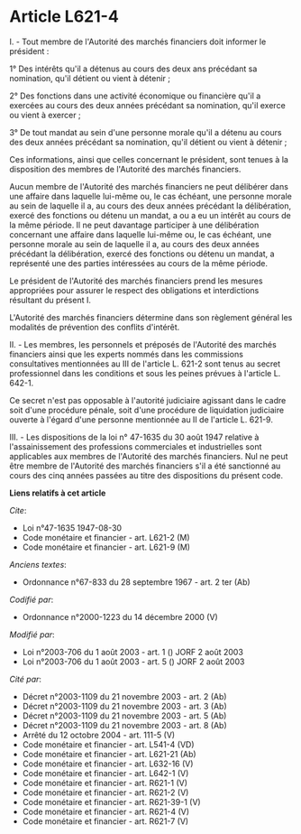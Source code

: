 # Article L621-4

I. - Tout membre de l'Autorité des marchés financiers doit informer le président :

1° Des intérêts qu'il a détenus au cours des deux ans précédant sa nomination, qu'il détient ou vient à détenir ;

2° Des fonctions dans une activité économique ou financière qu'il a exercées au cours des deux années précédant sa
nomination, qu'il exerce ou vient à exercer ;

3° De tout mandat au sein d'une personne morale qu'il a détenu au cours des deux années précédant sa nomination, qu'il
détient ou vient à détenir ;

Ces informations, ainsi que celles concernant le président, sont tenues à la disposition des membres de l'Autorité des
marchés financiers.

Aucun membre de l'Autorité des marchés financiers ne peut délibérer dans une affaire dans laquelle lui-même ou, le cas
échéant, une personne morale au sein de laquelle il a, au cours des deux années précédant la délibération, exercé des
fonctions ou détenu un mandat, a ou a eu un intérêt au cours de la même période. Il ne peut davantage participer à une
délibération concernant une affaire dans laquelle lui-même ou, le cas échéant, une personne morale au sein de laquelle il a,
au cours des deux années précédant la délibération, exercé des fonctions ou détenu un mandat, a représenté une des parties
intéressées au cours de la même période.

Le président de l'Autorité des marchés financiers prend les mesures appropriées pour assurer le respect des obligations et
interdictions résultant du présent I.

L'Autorité des marchés financiers détermine dans son règlement général les modalités de prévention des conflits d'intérêt.

II. - Les membres, les personnels et préposés de l'Autorité des marchés financiers ainsi que les experts nommés dans les
commissions consultatives mentionnées au III de l'article L. 621-2 sont tenus au secret professionnel dans les conditions et
sous les peines prévues à l'article L. 642-1.

Ce secret n'est pas opposable à l'autorité judiciaire agissant dans le cadre soit d'une procédure pénale, soit d'une
procédure de liquidation judiciaire ouverte à l'égard d'une personne mentionnée au II de l'article L. 621-9.

III. - Les dispositions de la loi n° 47-1635 du 30 août 1947 relative à l'assainissement des professions commerciales et
industrielles sont applicables aux membres de l'Autorité des marchés financiers. Nul ne peut être membre de l'Autorité des
marchés financiers s'il a été sanctionné au cours des cinq années passées au titre des dispositions du présent code.

**Liens relatifs à cet article**

_Cite_:

  - Loi n°47-1635 1947-08-30
  - Code monétaire et financier - art. L621-2 (M)
  - Code monétaire et financier - art. L621-9 (M)

_Anciens textes_:

  - Ordonnance n°67-833 du 28 septembre 1967 - art. 2 ter (Ab)

_Codifié par_:

  - Ordonnance n°2000-1223 du 14 décembre 2000 (V)

_Modifié par_:

  - Loi n°2003-706 du 1 août 2003 - art. 1 () JORF 2 août 2003
  - Loi n°2003-706 du 1 août 2003 - art. 5 () JORF 2 août 2003

_Cité par_:

  - Décret n°2003-1109 du 21 novembre 2003 - art. 2 (Ab)
  - Décret n°2003-1109 du 21 novembre 2003 - art. 3 (Ab)
  - Décret n°2003-1109 du 21 novembre 2003 - art. 5 (Ab)
  - Décret n°2003-1109 du 21 novembre 2003 - art. 8 (Ab)
  - Arrêté du 12 octobre 2004 - art. 111-5 (V)
  - Code monétaire et financier - art. L541-4 (VD)
  - Code monétaire et financier - art. L621-21 (Ab)
  - Code monétaire et financier - art. L632-16 (V)
  - Code monétaire et financier - art. L642-1 (V)
  - Code monétaire et financier - art. R621-1 (V)
  - Code monétaire et financier - art. R621-2 (V)
  - Code monétaire et financier - art. R621-39-1 (V)
  - Code monétaire et financier - art. R621-4 (V)
  - Code monétaire et financier - art. R621-7 (V)
